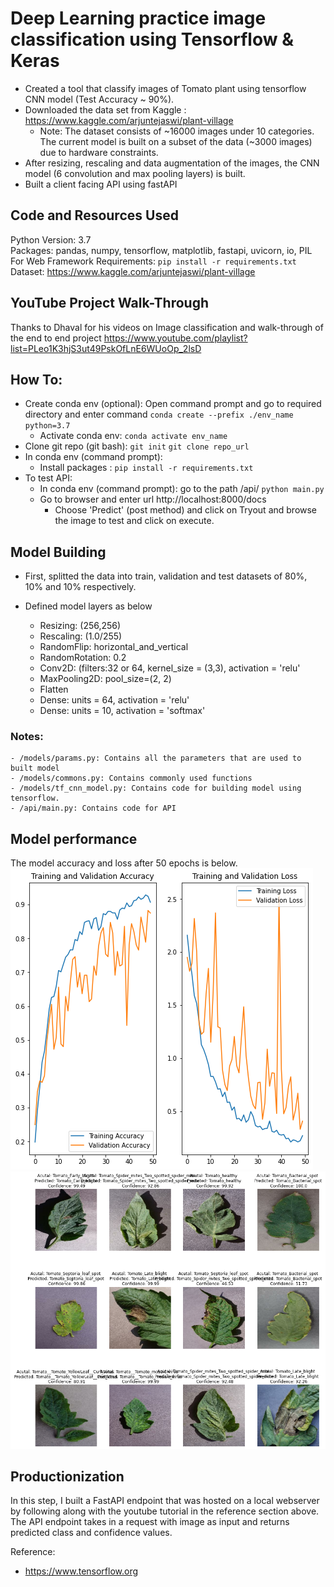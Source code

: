 # Deep Learning practice image classification using Tensorflow &amp; Keras
- Created a tool that classify images of Tomato plant using tensorflow CNN model (Test Accuracy ~ 90%).
- Downloaded the data set from Kaggle : https://www.kaggle.com/arjuntejaswi/plant-village
	- Note: The dataset consists of ~16000 images under 10 categories. The current model is built on a subset of the data (~3000 images) due to hardware constraints.
- After resizing, rescaling and data augmentation of the images, the CNN model (6 convolution and max pooling layers) is built.
- Built a client facing API using fastAPI
## Code and Resources Used
Python Version: 3.7\
Packages: pandas, numpy, tensorflow, matplotlib, fastapi, uvicorn, io, PIL\
For Web Framework Requirements: ```pip install -r requirements.txt```\
Dataset: https://www.kaggle.com/arjuntejaswi/plant-village

## YouTube Project Walk-Through
Thanks to Dhaval for his videos on Image classification and walk-through of the end to end project
https://www.youtube.com/playlist?list=PLeo1K3hjS3ut49PskOfLnE6WUoOp_2lsD

## How To:
- Create conda env (optional): Open command prompt and go to required directory and enter command ```conda create --prefix ./env_name python=3.7```
  - Activate conda env: ```conda activate env_name```
- Clone git repo (git bash): ```git init``` ```git clone repo_url```
- In conda env (command prompt):
  - Install packages : ```pip install -r requirements.txt```
- To test API:
  - In conda env (command prompt): go to the path /api/ ```python main.py```
  - Go to browser and enter url http://localhost:8000/docs
	- Choose 'Predict' (post method) and click on Tryout and browse the image to test and click on execute.

## Model Building

- First, splitted the data into train, validation and test datasets of 80%, 10% and 10% respectively.

- Defined model layers as below
	- Resizing: (256,256)
	- Rescaling: (1.0/255)
	- RandomFlip: horizontal_and_vertical
	- RandomRotation: 0.2
	- Conv2D: (filters:32 or 64, kernel_size = (3,3), activation = 'relu'
	- MaxPooling2D: pool_size=(2, 2)
	- Flatten
	- Dense: units = 64, activation = 'relu'
	- Dense: units = 10, activation = 'softmax'
	
### Notes:
	- /models/params.py: Contains all the parameters that are used to built model
	- /models/commons.py: Contains commonly used functions
	- /models/tf_cnn_model.py: Contains code for building model using tensorflow.
	- /api/main.py: Contains code for API

## Model performance
The model accuracy and loss after 50 epochs is below.
![Alt text](/models/Training_validation_accuracy_loss.PNG?raw=true "Training_Validation Accuracy and Loss")
![Alt text](/models/predicted_12_tomato_leaves.PNG?raw=true "Prediction of Random Tomato Leaves")

## Productionization
In this step, I built a FastAPI endpoint that was hosted on a local webserver by following along with the youtube tutorial in the reference section above. The API endpoint takes in a request with image as input and returns predicted class and confidence values.

Reference: 
- https://www.tensorflow.org